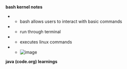 **bash kernel notes**
* * bash allows users to interact with basic commands
* * run through terminal
* * executes linux commands
* * ![image](https://user-images.githubusercontent.com/89223433/187098471-0133e953-d72c-45d3-8310-b0bce451afe7.png)

**java (code.org) learnings**
